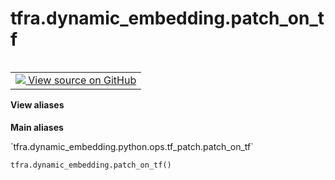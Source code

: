 <div itemscope itemtype="http://developers.google.com/ReferenceObject">
<meta itemprop="name" content="tfra.dynamic_embedding.patch_on_tf" />
<meta itemprop="path" content="Stable" />
</div>

# tfra.dynamic_embedding.patch_on_tf

<!-- Insert buttons and diff -->

<table class="tfo-notebook-buttons tfo-api nocontent" align="left">
<td>
  <a target="_blank" href="https://github.com/tensorflow/recommenders-addons/tree/master/tensorflow_recommenders_addons/dynamic_embedding/python/ops/tf_patch.py#L221-L224">
    <img src="https://www.tensorflow.org/images/GitHub-Mark-32px.png" />
    View source on GitHub
  </a>
</td>
</table>





<section class="expandable">
  <h4 class="showalways">View aliases</h4>
  <p>
<b>Main aliases</b>
<p>`tfra.dynamic_embedding.python.ops.tf_patch.patch_on_tf`</p>
</p>
</section>

<pre class="devsite-click-to-copy prettyprint lang-py tfo-signature-link">
<code>tfra.dynamic_embedding.patch_on_tf()
</code></pre>



<!-- Placeholder for "Used in" -->
